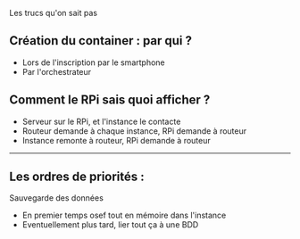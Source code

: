 Les trucs qu'on sait pas 

## Création du container : par qui ?

- Lors de l'inscription par le smartphone
- Par l'orchestrateur

## Comment le RPi sais quoi afficher ?

- Serveur sur le RPi, et l'instance le contacte
- Routeur demande à chaque instance, RPi demande à routeur
- Instance remonte à routeur, RPi demande à routeur


________________________

## Les ordres de priorités :

Sauvegarde des données
- En premier temps osef tout en mémoire dans l'instance
- Eventuellement plus tard, lier tout ça à une BDD
